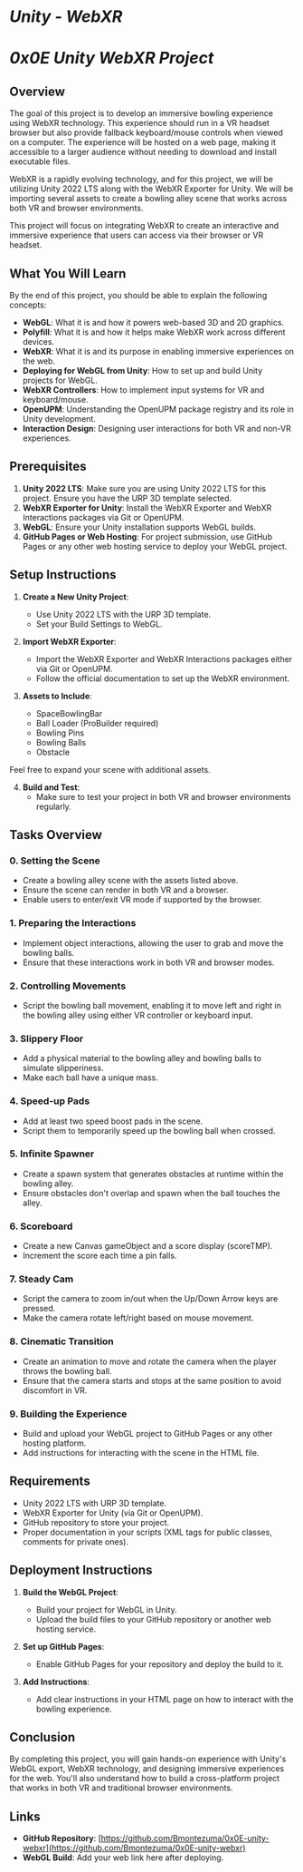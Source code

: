 # ***Unity - WebXR***

# ***0x0E Unity WebXR Project***

## Overview

The goal of this project is to develop an immersive bowling experience using WebXR technology. This experience should run in a VR headset browser but also provide fallback keyboard/mouse controls when viewed on a computer. The experience will be hosted on a web page, making it accessible to a larger audience without needing to download and install executable files.

WebXR is a rapidly evolving technology, and for this project, we will be utilizing Unity 2022 LTS along with the WebXR Exporter for Unity. We will be importing several assets to create a bowling alley scene that works across both VR and browser environments.

This project will focus on integrating WebXR to create an interactive and immersive experience that users can access via their browser or VR headset.

## What You Will Learn

By the end of this project, you should be able to explain the following concepts:

- **WebGL**: What it is and how it powers web-based 3D and 2D graphics.
- **Polyfill**: What it is and how it helps make WebXR work across different devices.
- **WebXR**: What it is and its purpose in enabling immersive experiences on the web.
- **Deploying for WebGL from Unity**: How to set up and build Unity projects for WebGL.
- **WebXR Controllers**: How to implement input systems for VR and keyboard/mouse.
- **OpenUPM**: Understanding the OpenUPM package registry and its role in Unity development.
- **Interaction Design**: Designing user interactions for both VR and non-VR experiences.

## Prerequisites

1. **Unity 2022 LTS**: Make sure you are using Unity 2022 LTS for this project. Ensure you have the URP 3D template selected.
2. **WebXR Exporter for Unity**: Install the WebXR Exporter and WebXR Interactions packages via Git or OpenUPM.
3. **WebGL**: Ensure your Unity installation supports WebGL builds.
4. **GitHub Pages or Web Hosting**: For project submission, use GitHub Pages or any other web hosting service to deploy your WebGL project.

## Setup Instructions

1. **Create a New Unity Project**:
   - Use Unity 2022 LTS with the URP 3D template.
   - Set your Build Settings to WebGL.
   
2. **Import WebXR Exporter**:
   - Import the WebXR Exporter and WebXR Interactions packages either via Git or OpenUPM.
   - Follow the official documentation to set up the WebXR environment.

3. **Assets to Include**:
   - SpaceBowlingBar
   - Ball Loader (ProBuilder required)
   - Bowling Pins
   - Bowling Balls
   - Obstacle

Feel free to expand your scene with additional assets.

4. **Build and Test**:
   - Make sure to test your project in both VR and browser environments regularly.

## Tasks Overview

### 0. Setting the Scene

- Create a bowling alley scene with the assets listed above.
- Ensure the scene can render in both VR and a browser.
- Enable users to enter/exit VR mode if supported by the browser.

### 1. Preparing the Interactions

- Implement object interactions, allowing the user to grab and move the bowling balls.
- Ensure that these interactions work in both VR and browser modes.

### 2. Controlling Movements

- Script the bowling ball movement, enabling it to move left and right in the bowling alley using either VR controller or keyboard input.

### 3. Slippery Floor

- Add a physical material to the bowling alley and bowling balls to simulate slipperiness.
- Make each ball have a unique mass.

### 4. Speed-up Pads

- Add at least two speed boost pads in the scene.
- Script them to temporarily speed up the bowling ball when crossed.

### 5. Infinite Spawner

- Create a spawn system that generates obstacles at runtime within the bowling alley.
- Ensure obstacles don't overlap and spawn when the ball touches the alley.

### 6. Scoreboard

- Create a new Canvas gameObject and a score display (scoreTMP).
- Increment the score each time a pin falls.

### 7. Steady Cam

- Script the camera to zoom in/out when the Up/Down Arrow keys are pressed.
- Make the camera rotate left/right based on mouse movement.

### 8. Cinematic Transition

- Create an animation to move and rotate the camera when the player throws the bowling ball.
- Ensure that the camera starts and stops at the same position to avoid discomfort in VR.

### 9. Building the Experience

- Build and upload your WebGL project to GitHub Pages or any other hosting platform.
- Add instructions for interacting with the scene in the HTML file.

## Requirements

- Unity 2022 LTS with URP 3D template.
- WebXR Exporter for Unity (via Git or OpenUPM).
- GitHub repository to store your project.
- Proper documentation in your scripts (XML tags for public classes, comments for private ones).

## Deployment Instructions

1. **Build the WebGL Project**:
   - Build your project for WebGL in Unity.
   - Upload the build files to your GitHub repository or another web hosting service.
   
2. **Set up GitHub Pages**:
   - Enable GitHub Pages for your repository and deploy the build to it.
   
3. **Add Instructions**:
   - Add clear instructions in your HTML page on how to interact with the bowling experience.

## Conclusion

By completing this project, you will gain hands-on experience with Unity's WebGL export, WebXR technology, and designing immersive experiences for the web. You'll also understand how to build a cross-platform project that works in both VR and traditional browser environments.

## Links

- **GitHub Repository**: [https://github.com/Bmontezuma/0x0E-unity-webxr](https://github.com/Bmontezuma/0x0E-unity-webxr)
- **WebGL Build**: Add your web link here after deploying.



